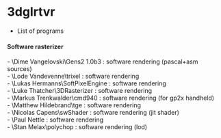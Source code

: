 # 3dglrtvr

* List of programs

#### Software rasterizer

\- \\Dime Vangelovski\\Gens2 1.0b3 : software rendering (pascal+asm sources)<br>
\- \\Lode Vandevenne\\trixel : software rendering<br>
\- \\Lukas Hermanns\\SoftPixelEngine : software rendering<br>
\- \\Luke Thatcher\\3DRasterizer : software rendering<br>
\- \\Markus Trenkwalder\\cmd940 : software rendering (for gp2x handheld)<br>
\- \\Matthew Hildebrand\\tge : software rendering<br>
\- \\Nicolas Capens\\swShader : software rendering (jit shader)<br>
\- \\Paul Nettle : software rendering<br>
\- \\Stan Melax\\polychop : software rendering (lod)<br>
